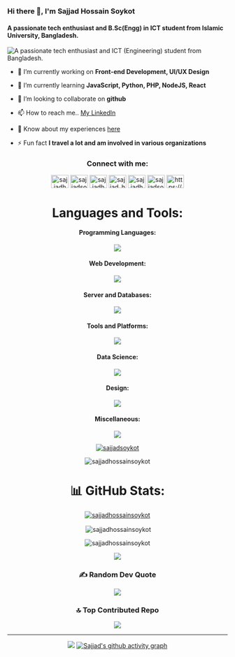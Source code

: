 ### Hi there 👋, I'm Sajjad Hossain Soykot

#### A passionate tech enthusiast and B.Sc(Engg) in ICT student from Islamic University, Bangladesh.

![A passionate tech enthusiast and ICT (Engineering) student from Bangladesh.](https://pbs.twimg.com/profile_banners/1008737529271422976/1584503306/600x200)

- 🔭 I’m currently working on **Front-end Development, UI/UX Design**

- 🌱 I’m currently learning **JavaScript, Python, PHP, NodeJS, React**

- 👯 I’m looking to collaborate on **github**

- 📫 How to reach me.. [My LinkedIn](https://www.linkedin.com/in/sajjadhossainsoykot/)

- 📄 Know about my experiences [here](https://sajjadhossainsoykot.wordpress.com/)

- ⚡ Fun fact **I travel a lot and am involved in various organizations**

<h3 align="center">Connect with me:</h3>
<div align=center>
<p align="center">
<a href="https://linkedin.com/in/sajjadhossainsoykot" target="blank"><img align="center" src="https://raw.githubusercontent.com/rahuldkjain/github-profile-readme-generator/master/src/images/icons/Social/linked-in-alt.svg" alt="sajjadhossainsoykot" height="30" width="40" /></a>
<a href="https://twitter.com/sajjadsoykot" target="blank"><img align="center" src="https://raw.githubusercontent.com/rahuldkjain/github-profile-readme-generator/master/src/images/icons/Social/twitter.svg" alt="sajjadsoykot" height="30" width="40" /></a>
<a href="https://fb.com/sajjadhossainsoykot" target="blank"><img align="center" src="https://raw.githubusercontent.com/rahuldkjain/github-profile-readme-generator/master/src/images/icons/Social/facebook.svg" alt="sajjadhossainsoykot" height="30" width="40" /></a>
<a href="https://instagram.com/sajjad_hossain_soykot" target="blank"><img align="center" src="https://raw.githubusercontent.com/rahuldkjain/github-profile-readme-generator/master/src/images/icons/Social/instagram.svg" alt="sajjad_hossain_soykot" height="30" width="40" /></a>
<a href="https://www.youtube.com/c/sajjadhossainsoykot" target="blank"><img align="center" src="https://raw.githubusercontent.com/rahuldkjain/github-profile-readme-generator/master/src/images/icons/Social/youtube.svg" alt="sajjadhossainsoykot" height="30" width="40" /></a>
<a href="https://codeforces.com/profile/sajjadsoykot" target="blank"><img align="center" src="https://raw.githubusercontent.com/rahuldkjain/github-profile-readme-generator/master/src/images/icons/Social/codeforces.svg" alt="sajjadsoykot" height="30" width="40" /></a>
<a href="https://discord.gg/https://discord.gg/bfuyjQk" target="blank"><img align="center" src="https://raw.githubusercontent.com/rahuldkjain/github-profile-readme-generator/master/src/images/icons/Social/discord.svg" alt="https://discord.gg/bfuyjQk" height="30" width="40" /></a>
</p>


# Languages and Tools:

<p align="center">
    <h4>Programming Languages:</h4>
    <img src="https://skillicons.dev/icons?i=c,cpp,python&theme=dark" />
</p>
<p align="center">
<h4>Web Development:</h4>
    <img src="https://skillicons.dev/icons?i=html,css,js,nodejs,npm,react,vue,bootstrap,tailwind,php,wordpress,webflow&theme=dark&perline=6" />
</p>
<p align="center">
<h4>Server and Databases:</h4>
    <img src="https://skillicons.dev/icons?i=mysql,mongodb,firebase,googlecloud,netlify,vercel&theme=dark" />
</p>
<p align="center">
    <h4> Tools and Platforms:</h4>
    <img src="https://skillicons.dev/icons?i=git,github,vscode&theme=dark" />
</p>
<p align="center">
    <h4>Data Science:</h4>
    <img src="https://skillicons.dev/icons?i=matlab,octave&theme=dark" />
</p>
<p align="center">
    <h4>Design:</h4>
    <img src="https://skillicons.dev/icons?i=ai,ps,pr,ae,figma&theme=dark" />
</p>
<p align="center">
    <h4>Miscellaneous:</h4>
    <img src="https://skillicons.dev/icons?i=latex,powershell,discord,windows,linux&theme=dark" />
</p>

<p align="center"> <a href="https://twitter.com/sajjadsoykot" target="blank"><img src="https://img.shields.io/twitter/follow/sajjadsoykot?logo=twitter&style=for-the-badge" alt="sajjadsoykot" /></a> </p>
<p align="center"> <img src="https://komarev.com/ghpvc/?username=sajjadhossainsoykot&label=Profile%20views&color=0e75b6&style=flat" alt="sajjadhossainsoykot" /> </p>

# 📊 GitHub Stats:
<p align="center"> <a href="https://github.com/ryo-ma/github-profile-trophy"><img src="https://github-profile-trophy.vercel.app/?username=sajjadhossainsoykot&theme=radical" alt="sajjadhossainsoykot" /></a> </p>


<p>&nbsp;<img align="center" src="https://github-readme-stats.vercel.app/api?username=sajjadhossainsoykot&show_icons=true&locale=en&theme=radical" alt="sajjadhossainsoykot" /></p>
<p><img align="center" src="https://github-readme-stats.vercel.app/api/top-langs?username=sajjadhossainsoykot&show_icons=true&locale=en&layout=compact&theme=radical" alt="sajjadhossainsoykot" /></p>



![](https://github-readme-streak-stats.herokuapp.com/?user=SajjadHossainSoykot&theme=dark&hide_border=false)<br/>

### ✍️ Random Dev Quote
![](https://quotes-github-readme.vercel.app/api?type=horizontal&theme=radical)

### 🔝 Top Contributed Repo
![](https://github-contributor-stats.vercel.app/api?username=SajjadHossainSoykot&limit=5&theme=dark&combine_all_yearly_contributions=true)

---
[![](https://visitcount.itsvg.in/api?id=SajjadHossainSoykot&icon=0&color=0)](https://visitcount.itsvg.in)
[![Sajjad's github activity graph](https://github-readme-activity-graph.vercel.app/graph?username=SajjadHossainSoykot&theme=react)](https://github.com/ashutosh00710/github-readme-activity-graph)

